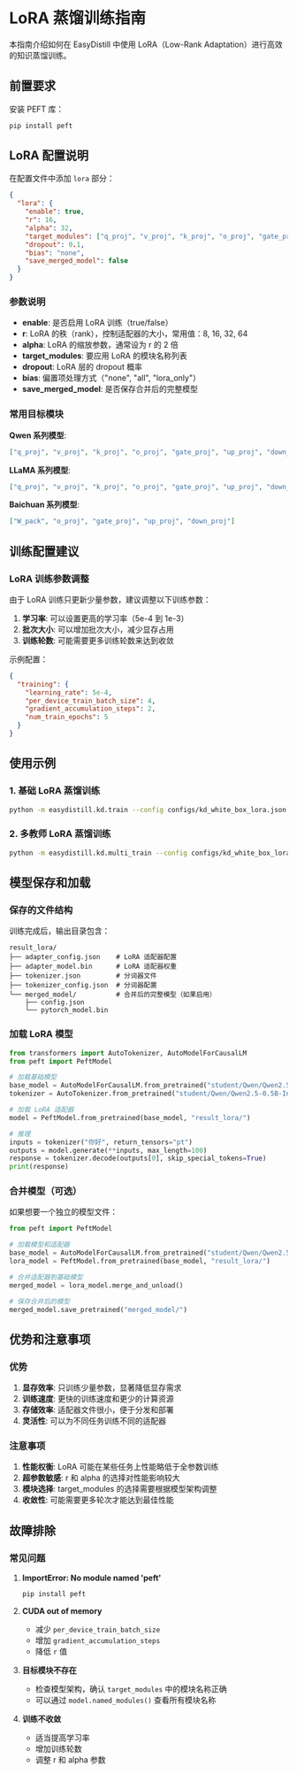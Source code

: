 # LoRA 蒸馏训练指南

本指南介绍如何在 EasyDistill 中使用 LoRA（Low-Rank Adaptation）进行高效的知识蒸馏训练。

## 前置要求

安装 PEFT 库：
```bash
pip install peft
```

## LoRA 配置说明

在配置文件中添加 `lora` 部分：

```json
{
  "lora": {
    "enable": true,
    "r": 16,
    "alpha": 32,
    "target_modules": ["q_proj", "v_proj", "k_proj", "o_proj", "gate_proj", "up_proj", "down_proj"],
    "dropout": 0.1,
    "bias": "none",
    "save_merged_model": false
  }
}
```

### 参数说明

- **enable**: 是否启用 LoRA 训练（true/false）
- **r**: LoRA 的秩（rank），控制适配器的大小，常用值：8, 16, 32, 64
- **alpha**: LoRA 的缩放参数，通常设为 r 的 2 倍
- **target_modules**: 要应用 LoRA 的模块名称列表
- **dropout**: LoRA 层的 dropout 概率
- **bias**: 偏置项处理方式（"none", "all", "lora_only"）
- **save_merged_model**: 是否保存合并后的完整模型

### 常用目标模块

**Qwen 系列模型**:
```json
["q_proj", "v_proj", "k_proj", "o_proj", "gate_proj", "up_proj", "down_proj"]
```

**LLaMA 系列模型**:
```json
["q_proj", "v_proj", "k_proj", "o_proj", "gate_proj", "up_proj", "down_proj"]
```

**Baichuan 系列模型**:
```json
["W_pack", "o_proj", "gate_proj", "up_proj", "down_proj"]
```

## 训练配置建议

### LoRA 训练参数调整

由于 LoRA 训练只更新少量参数，建议调整以下训练参数：

1. **学习率**: 可以设置更高的学习率（5e-4 到 1e-3）
2. **批次大小**: 可以增加批次大小，减少显存占用
3. **训练轮数**: 可能需要更多训练轮数来达到收敛

示例配置：
```json
{
  "training": {
    "learning_rate": 5e-4,
    "per_device_train_batch_size": 4,
    "gradient_accumulation_steps": 2,
    "num_train_epochs": 5
  }
}
```

## 使用示例

### 1. 基础 LoRA 蒸馏训练

```bash
python -m easydistill.kd.train --config configs/kd_white_box_lora.json
```

### 2. 多教师 LoRA 蒸馏训练

```bash
python -m easydistill.kd.multi_train --config configs/kd_white_box_lora.json
```

## 模型保存和加载

### 保存的文件结构

训练完成后，输出目录包含：
```
result_lora/
├── adapter_config.json    # LoRA 适配器配置
├── adapter_model.bin      # LoRA 适配器权重
├── tokenizer.json         # 分词器文件
├── tokenizer_config.json  # 分词器配置
└── merged_model/          # 合并后的完整模型（如果启用）
    ├── config.json
    └── pytorch_model.bin
```

### 加载 LoRA 模型

```python
from transformers import AutoTokenizer, AutoModelForCausalLM
from peft import PeftModel

# 加载基础模型
base_model = AutoModelForCausalLM.from_pretrained("student/Qwen/Qwen2.5-0.5B-Instruct/")
tokenizer = AutoTokenizer.from_pretrained("student/Qwen/Qwen2.5-0.5B-Instruct/")

# 加载 LoRA 适配器
model = PeftModel.from_pretrained(base_model, "result_lora/")

# 推理
inputs = tokenizer("你好", return_tensors="pt")
outputs = model.generate(**inputs, max_length=100)
response = tokenizer.decode(outputs[0], skip_special_tokens=True)
print(response)
```

### 合并模型（可选）

如果想要一个独立的模型文件：

```python
from peft import PeftModel

# 加载模型和适配器
base_model = AutoModelForCausalLM.from_pretrained("student/Qwen/Qwen2.5-0.5B-Instruct/")
lora_model = PeftModel.from_pretrained(base_model, "result_lora/")

# 合并适配器到基础模型
merged_model = lora_model.merge_and_unload()

# 保存合并后的模型
merged_model.save_pretrained("merged_model/")
```

## 优势和注意事项

### 优势

1. **显存效率**: 只训练少量参数，显著降低显存需求
2. **训练速度**: 更快的训练速度和更少的计算资源
3. **存储效率**: 适配器文件很小，便于分发和部署
4. **灵活性**: 可以为不同任务训练不同的适配器

### 注意事项

1. **性能权衡**: LoRA 可能在某些任务上性能略低于全参数训练
2. **超参数敏感**: r 和 alpha 的选择对性能影响较大
3. **模块选择**: target_modules 的选择需要根据模型架构调整
4. **收敛性**: 可能需要更多轮次才能达到最佳性能

## 故障排除

### 常见问题

1. **ImportError: No module named 'peft'**
   ```bash
   pip install peft
   ```

2. **CUDA out of memory**
   - 减少 `per_device_train_batch_size`
   - 增加 `gradient_accumulation_steps`
   - 降低 `r` 值

3. **目标模块不存在**
   - 检查模型架构，确认 `target_modules` 中的模块名称正确
   - 可以通过 `model.named_modules()` 查看所有模块名称

4. **训练不收敛**
   - 适当提高学习率
   - 增加训练轮数
   - 调整 r 和 alpha 参数

